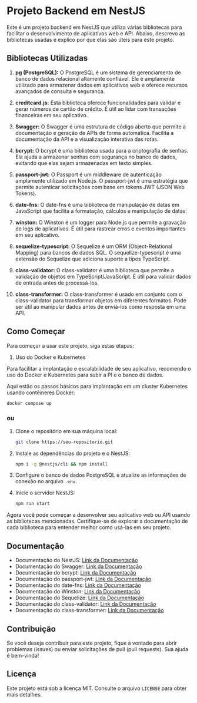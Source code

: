 # Projeto Backend em NestJS

Este é um projeto backend em NestJS que utiliza várias bibliotecas para facilitar o desenvolvimento de aplicativos web e API. Abaixo, descrevo as bibliotecas usadas e explico por que elas são úteis para este projeto.

## Bibliotecas Utilizadas

1. **pg (PostgreSQL):** O PostgreSQL é um sistema de gerenciamento de banco de dados relacional altamente confiável. Ele é amplamente utilizado para armazenar dados em aplicativos web e oferece recursos avançados de consulta e segurança.

2. **creditcard.js:** Esta biblioteca oferece funcionalidades para validar e gerar números de cartão de crédito. É útil ao lidar com transações financeiras em seu aplicativo.

3. **Swagger:** O Swagger é uma estrutura de código aberto que permite a documentação e geração de APIs de forma automática. Facilita a documentação da API e a visualização interativa das rotas.

4. **bcrypt:** O bcrypt é uma biblioteca usada para a criptografia de senhas. Ela ajuda a armazenar senhas com segurança no banco de dados, evitando que elas sejam armazenadas em texto simples.

5. **passport-jwt:** O Passport é um middleware de autenticação amplamente utilizado em Node.js. O passport-jwt é uma estratégia que permite autenticar solicitações com base em tokens JWT (JSON Web Tokens).

6. **date-fns:** O date-fns é uma biblioteca de manipulação de datas em JavaScript que facilita a formatação, cálculos e manipulação de datas.

7. **winston:** O Winston é um logger para Node.js que permite a gravação de logs de aplicativos. É útil para rastrear erros e eventos importantes em seu aplicativo.

8. **sequelize-typescript:** O Sequelize é um ORM (Object-Relational Mapping) para bancos de dados SQL. O sequelize-typescript é uma extensão do Sequelize que adiciona suporte a tipos TypeScript.

9. **class-validator:** O class-validator é uma biblioteca que permite a validação de objetos em TypeScript/JavaScript. É útil para validar dados de entrada antes de processá-los.

10. **class-transformer:** O class-transformer é usado em conjunto com o class-validator para transformar objetos em diferentes formatos. Pode ser útil ao manipular dados antes de enviá-los como resposta em uma API.

## Como Começar

Para começar a usar este projeto, siga estas etapas:

1. Uso do Docker e Kubernetes

Para facilitar a implantação e escalabilidade de seu aplicativo, recomendo o uso do Docker e Kubernetes para subir a PI e o banco de dados. 

Aqui estão os passos básicos para implantação em um cluster Kubernetes usando contêineres Docker:

```bash
docker compose up
```

### ou

1. Clone o repositório em sua máquina local:

   ```bash
   git clone https://seu-repositorio.git
   ```

2. Instale as dependências do projeto e o NestJS:

   ```bash
   npm i -g @nestjs/cli && npm install
   ```

3. Configure o banco de dados PostgreSQL e atualize as informações de conexão no arquivo `.env`.

4. Inicie o servidor NestJS:

   ```bash
   npm run start
   ```

Agora você pode começar a desenvolver seu aplicativo web ou API usando as bibliotecas mencionadas. Certifique-se de explorar a documentação de cada biblioteca para entender melhor como usá-las em seu projeto.

## Documentação

- Documentação do NestJS: [Link da Documentação](https://nestjs.com/)
- Documentação do Swagger: [Link da Documentação](https://swagger.io/)
- Documentação do bcrypt: [Link da Documentação](https://www.npmjs.com/package/bcrypt)
- Documentação do passport-jwt: [Link da Documentação](http://www.passportjs.org/packages/passport-jwt/)
- Documentação do date-fns: [Link da Documentação](https://date-fns.org/)
- Documentação do Winston: [Link da Documentação](https://github.com/winstonjs/winston)
- Documentação do Sequelize: [Link da Documentação](https://sequelize.org/)
- Documentação do class-validator: [Link da Documentação](https://github.com/typestack/class-validator)
- Documentação do class-transformer: [Link da Documentação](https://github.com/typestack/class-transformer)

## Contribuição

Se você deseja contribuir para este projeto, fique à vontade para abrir problemas (issues) ou enviar solicitações de pull (pull requests). Sua ajuda é bem-vinda!

## Licença

Este projeto está sob a licença MIT. Consulte o arquivo `LICENSE` para obter mais detalhes.
